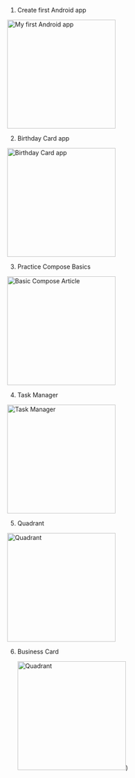 1. Create first Android app
<img src="https://github.com/korniykom/Android-Basics-with-Compose/assets/81708839/00b35366-b97c-4ffd-a2ee-e71b885c54f9" alt="My first Android app" width="250"/>

2. Birthday Card app
<img src="https://github.com/korniykom/Android-Basics-with-Compose/assets/81708839/457d9840-2d9a-456f-9344-189f8cc74c47" alt="Birthday Card app" width="250"/>

3. Practice Compose Basics
<img src="https://github.com/korniykom/Android-Basics-with-Compose/assets/81708839/32c28651-11fd-4727-bfb3-72758985eaa2" alt="Basic Compose Article" width="250"/>

4. Task Manager

<img src="https://github.com/korniykom/Android-Basics-with-Compose/assets/81708839/9b053c79-daf7-4539-a552-c2e55fbcb357" alt="Task Manager" width="250"/>

5. Quadrant

<img src="https://github.com/korniykom/Android-Basics-with-Compose/assets/81708839/b647ff81-bb76-448c-baff-d19b9fc05a06" alt="Quadrant" width="250"/>

6. Business Card
 
   <img src="https://github.com/korniykom/Android-Basics-with-Compose/assets/81708839/798aa083-bdb7-44c7-be85-a64a132ecdfe" alt="Quadrant" width="250"/>)
